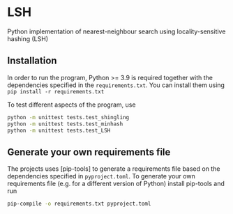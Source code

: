 # LSH
Python implementation of nearest-neighbour search using locality-sensitive hashing (LSH)

## Installation
In order to run the program, Python >= 3.9 is required together with the dependencies specified in the `requirements.txt`. You can install them using `pip install -r requirements.txt`

To test different aspects of the program, use
```bash
python -m unittest tests.test_shingling
python -m unittest tests.test_minhash
python -m unittest tests.test_LSH
```

## Generate your own requirements file
The projects uses [pip-tools] to generate a requirements file based on the dependencies specified in `pyproject.toml`. To generate your own requirements file (e.g. for a different version of Python) install pip-tools and run
```bash
pip-compile -o requirements.txt pyproject.toml
``` 
